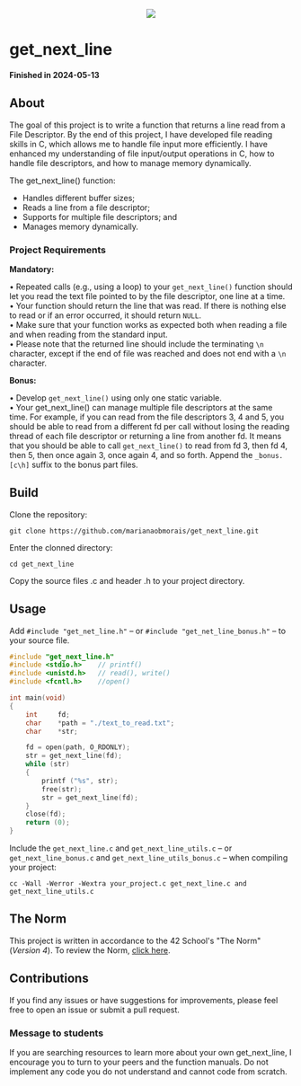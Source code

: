 <p align="center">
	<img src="https://img.shields.io/github/last-commit/marianaobmorais/get_next_line?color=%2312bab9&style=flat-square"/>
</p>

# get_next_line

#### Finished in 2024-05-13

## About

The goal of this project is to write a function that returns a line read from a File Descriptor.
By the end of this project, I have developed file reading skills in C, which allows me to handle file input more efficiently. I have enhanced my understanding of file input/output operations in C, how to handle file descriptors, and how to manage memory dynamically.

The get_next_line() function:
- Handles different buffer sizes;
- Reads a line from a file descriptor;
- Supports for multiple file descriptors; and
- Manages memory dynamically.


### Project Requirements
**Mandatory:**  


• Repeated calls (e.g., using a loop) to your `get_next_line()` function should let you read the text file pointed to by the file descriptor, one line at a time.  
• Your function should return the line that was read. If there is nothing else to read or if an error occurred, it should return `NULL`.  
• Make sure that your function works as expected both when reading a file and when reading from the standard input.  
• Please note that the returned line should include the terminating `\n` character, except if the end of file was reached and does not end with a `\n` character.  

**Bonus:**  


• Develop `get_next_line()` using only one static variable.  
• Your get_next_line() can manage multiple file descriptors at the same time. For example, if you can read from the file descriptors 3, 4 and 5, you should be able to read from a different fd per call without losing the reading thread of each file descriptor or returning a line from another fd. It means that you should be able to call `get_next_line()` to read from fd 3, then fd 4, then 5, then once again 3, once again 4, and so forth. Append the `_bonus.[c\h]` suffix to the bonus part files.

## Build

Clone the repository: 
```shell
git clone https://github.com/marianaobmorais/get_next_line.git
```
Enter the clonned directory:
```shell
cd get_next_line
```
Copy the source files .c and header .h to your project directory.

## Usage

Add `#include "get_net_line.h"` – or `#include "get_net_line_bonus.h"` – to your source file.  

```c
#include "get_next_line.h"
#include <stdio.h>    // printf()
#include <unistd.h>   // read(), write()
#include <fcntl.h>    //open()

int	main(void)
{
	int		fd;
	char	*path = "./text_to_read.txt";
	char	*str;

	fd = open(path, O_RDONLY);
	str = get_next_line(fd);
	while (str)
	{
		printf ("%s", str);
		free(str);
		str = get_next_line(fd);
	}
	close(fd);
	return (0);
}
```

Include the `get_next_line.c` and `get_next_line_utils.c` – or `get_next_line_bonus.c` and `get_next_line_utils_bonus.c` – when compiling your project:

```shell
cc -Wall -Werror -Wextra your_project.c get_next_line.c and get_next_line_utils.c
```

## The Norm

This project is written in accordance to the 42 School's "The Norm" (_Version 4_). To review the Norm, [click here](https://github.com/42School/norminette/blob/master/pdf/en.norm.pdf).

## Contributions

If you find any issues or have suggestions for improvements, please feel free to open an issue or submit a pull request.

### Message to students

If you are searching resources to learn more about your own get_next_line, I encourage you to turn to your peers and the function manuals. Do not implement any code you do not understand and cannot code from scratch.
